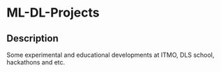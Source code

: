 # ML-DL-Projects

## Description

Some experimental and educational developments at ITMO, DLS school, hackathons and etc.